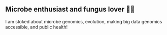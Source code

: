 ## Microbe enthusiast and fungus lover 🍄🦠

I am stoked about microbe genomics, evolution, making big data genomics accessible, and public health!
